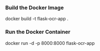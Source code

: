 ### Build the Docker Image
docker build -t flask-ocr-app .

### Run the Docker Container
docker run -d -p 8000:8000 flask-ocr-app
